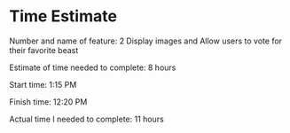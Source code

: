 # Time Estimate

Number and name of feature: 2 Display images and Allow users to vote for their favorite beast

Estimate of time needed to complete: 8 hours

Start time: 1:15 PM

Finish time: 12:20 PM

Actual time I needed to complete: 11 hours
